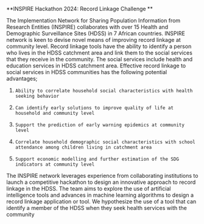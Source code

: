 **INSPIRE Hackathon 2024: Record Linkage Challenge
**


The Implementation Network for Sharing Population Information from Research Entities (INSPIRE) collaborates with over 15 Health and Demographic Surveillance Sites (HDSS) in 7 African countries. INSPIRE network is keen to devise novel means of improving record linkage at community level. Record linkage tools have the ability to identify a person who lives in the HDSS catchment area and link them to the social services that they receive in the community. The social services include health and education services in HDSS catchment area.  Effective record linkage to social services in HDSS communities has the following potential advantages;

1.     Ability to correlate household social characteristics with health seeking behavior

2.     Can identify early solutions to improve quality of life at household and community level

3.     Support the prediction of early warning epidemics at community level

4.     Correlate household demographic social characteristics with school attendance among children living in catchment area

5.     Support economic modelling and further estimation of the SDG indicators at community level

The INSPIRE network leverages experience from collaborating institutions to launch a competitive hackathon to design an innovative approach to record linkage in the HDSS. The team aims to explore the use of artificial intelligence tools and advances in machine learning algorithms to design a record linkage application or tool. We hypothesize the use of a tool that can identify a member of the HDSS when they seek health services with the community
